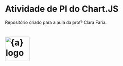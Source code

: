 # Atividade de PI do Chart.JS

Repositório criado para a aula da profª Clara Faria. 

<h1>
    <a href="https://github.com/SPTech-Atividades-de-PI/aquatech-somente-html">
      <img align="center" width="80px" src="https://avatars.githubusercontent.com/u/110926406?v=4" img width="80" alt="{a} logo" class="img-fluid"></a>
</h1>
